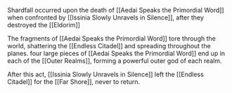 Shardfall occurred upon the death of [[Aedai Speaks the Primordial Word]] when confronted by [[Issinia Slowly Unravels in Silence]], after they destroyed the [[Eldorim]]

The fragments of [[Aedai Speaks the Primordial Word]] tore through the world, shattering the [[Endless Citadel]] and spreading throughout the planes. four large pieces of [[Aedai Speaks the Primordial Word]] end up in each of the [[Outer Realms]], forming a powerful outer god of each realm.

After this act, [[Issinia Slowly Unravels in Silence]] left the [[Endless Citadel]] for the [[Far Shore]], never to return. 